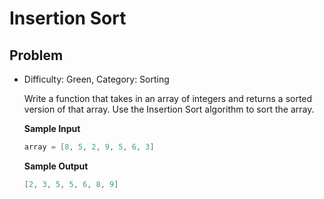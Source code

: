# Insertion Sort

## Problem

- Difficulty: Green, Category: Sorting

  Write a function that takes in an array of integers and returns a sorted
  version of that array. Use the Insertion Sort algorithm to sort the array.

  **Sample Input**
  ```go
  array = [8, 5, 2, 9, 5, 6, 3]
  ```

  **Sample Output**
  ```go
  [2, 3, 5, 5, 6, 8, 9]
  ```
